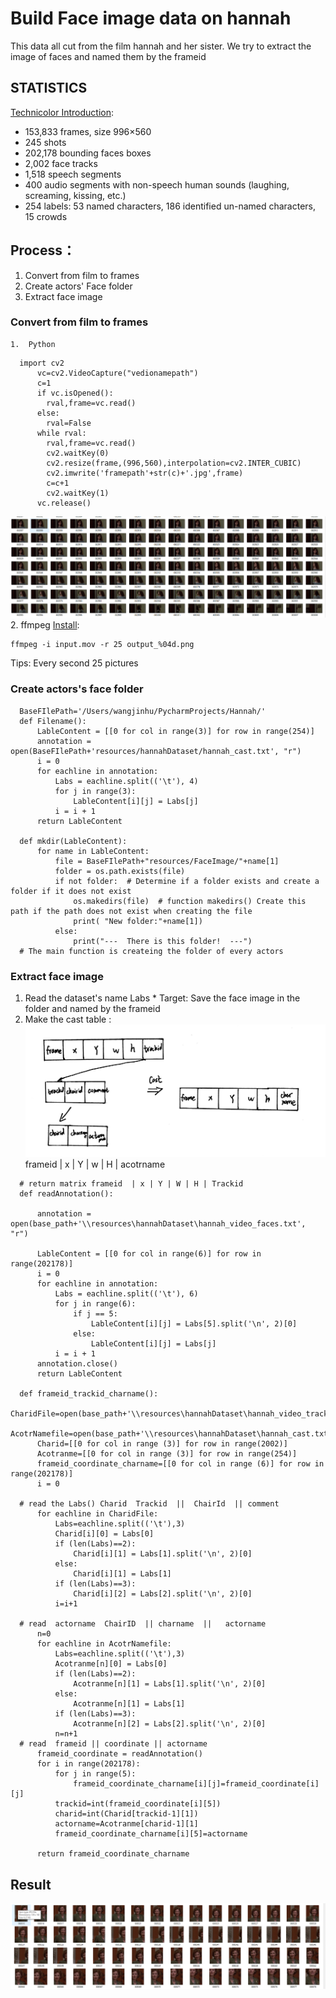 # Build Face image data on hannah
This data all cut from the film hannah and her sister.
We try to extract the image of faces and named them by the frameid

 ## STATISTICS
 [Technicolor Introduction](https://www.technicolor.com/dream/research-innovation/hannah-dataset-description):
- 153,833 frames, size 996×560
- 245 shots
- 202,178 bounding faces boxes
- 2,002 face tracks
- 1,518 speech segments
- 400 audio segments with non-speech human sounds (laughing, screaming, kissing, etc.)
- 254 labels: 53 named characters, 186 identified un-named characters, 15 crowds

## Process：
1. Convert from film to frames
2. Create actors' Face folder
3. Extract face image

  ### Convert from film to frames

    1.  Python

```
  import cv2
      vc=cv2.VideoCapture("vedionamepath")
      c=1
      if vc.isOpened():
      	rval,frame=vc.read()
      else:
      	rval=False
      while rval:
      	rval,frame=vc.read()
      	cv2.waitKey(0)
      	cv2.resize(frame,(996,560),interpolation=cv2.INTER_CUBIC)
      	cv2.imwrite('framepath'+str(c)+'.jpg',frame)
      	c=c+1
      	cv2.waitKey(1)
      vc.release()
```
  ![Image](https://github.com/wtepfenhart/BioSimVis/blob/master/ExperientImage/FrameImage.png)
      2.  ffmpeg [Install]( http://blog.gregzaal.com/how-to-install-ffmpeg-on-windows/ ):

  ```
  ffmpeg -i input.mov -r 25 output_%04d.png
  ```
  Tips:  Every second 25 pictures

  ### Create actors's face folder

  ```
    BaseFIlePath='/Users/wangjinhu/PycharmProjects/Hannah/'
    def Filename():
        LableContent = [[0 for col in range(3)] for row in range(254)]
        annotation = open(BaseFIlePath+'resources/hannahDataset/hannah_cast.txt', "r")
        i = 0
        for eachline in annotation:
            Labs = eachline.split(('\t'), 4)
            for j in range(3):
                LableContent[i][j] = Labs[j]
            i = i + 1
        return LableContent

    def mkdir(LableContent):
        for name in LableContent:
            file = BaseFIlePath+"resources/FaceImage/"+name[1]
            folder = os.path.exists(file)
            if not folder:  # Determine if a folder exists and create a folder if it does not exist
                os.makedirs(file)  # function makedirs() Create this path if the path does not exist when creating the file
                print( "New folder:"+name[1])
            else:
                print("---  There is this folder!  ---")
    # The main function is createing the folder of every actors
  ```

  ### Extract face image
  1. Read the dataset's name Labs
    * Target:
      Save the face image in the folder and named by the frameid
  2. Make the cast table :
  ![image](https://github.com/wtepfenhart/BioSimVis/blob/master/ExperientImage/face_extract_cast.jpg)
        frameid | x | Y | w | H | acotrname

  ```
    # return matrix frameid  | x | Y | W | H | Trackid
    def readAnnotation():

        annotation = open(base_path+'\\resources\hannahDataset\hannah_video_faces.txt', "r")

        LableContent = [[0 for col in range(6)] for row in range(202178)]
        i = 0
        for eachline in annotation:
            Labs = eachline.split(('\t'), 6)
            for j in range(6):
                if j == 5:
                    LableContent[i][j] = Labs[5].split('\n', 2)[0]
                else:
                    LableContent[i][j] = Labs[j]
            i = i + 1
        annotation.close()
        return LableContent

    def frameid_trackid_charname():
        CharidFile=open(base_path+'\\resources\hannahDataset\hannah_video_tracks.txt',"r")
        AcotrNamefile=open(base_path+'\\resources\hannahDataset\hannah_cast.txt',"r")
        Charid=[[0 for col in range (3)] for row in range(2002)]
        Acotranme=[[0 for col in range (3)] for row in range(254)]
        frameid_coordinate_charname=[[0 for col in range (6)] for row in range(202178)]
        i = 0

    # read the Labs() Charid  Trackid  ||  ChairId  || comment
        for eachline in CharidFile:
            Labs=eachline.split(('\t'),3)
            Charid[i][0] = Labs[0]
            if (len(Labs)==2):
                Charid[i][1] = Labs[1].split('\n', 2)[0]
            else:
                Charid[i][1] = Labs[1]
            if (len(Labs)==3):
                Charid[i][2] = Labs[2].split('\n', 2)[0]
            i=i+1

    # read  actorname  ChairID  || charname  ||   actorname
        n=0
        for eachline in AcotrNamefile:
            Labs=eachline.split(('\t'),3)
            Acotranme[n][0] = Labs[0]
            if (len(Labs)==2):
                Acotranme[n][1] = Labs[1].split('\n', 2)[0]
            else:
                Acotranme[n][1] = Labs[1]
            if (len(Labs)==3):
                Acotranme[n][2] = Labs[2].split('\n', 2)[0]
            n=n+1
    # read  frameid || coordinate || actorname
        frameid_coordinate = readAnnotation()
        for i in range(202178):
            for j in range(5):
                frameid_coordinate_charname[i][j]=frameid_coordinate[i][j]
            trackid=int(frameid_coordinate[i][5])
            charid=int(Charid[trackid-1][1])
            actorname=Acotranme[charid-1][1]
            frameid_coordinate_charname[i][5]=actorname

        return frameid_coordinate_charname

  ```

  ## Result
![Image](https://github.com/wtepfenhart/BioSimVis/blob/master/ExperientImage/FaceImage.png)
